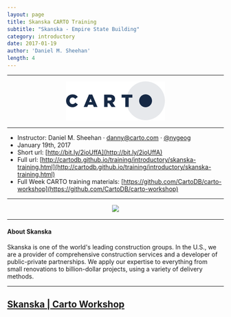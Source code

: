 ```yaml
---
layout: page
title: Skanska CARTO Training
subtitle: "Skanska - Empire State Building"
category: introductory
date: 2017-01-19
author: 'Daniel M. Sheehan'
length: 4
---
```


---

<a href="http://www.carto.com/" target='_blank'><center><img src="https://github.com/CartoDB/training/raw/gh-pages/img/170119-skanska-training/logo_CARTO_positive_90.png" ></center></a>

---

* Instructor: Daniel M. Sheehan · danny@carto.com · [@nygeog](http://twitter.com/nygeog)
* January 19th, 2017
* Short url: [http://bit.ly/2ioUffA](http://bit.ly/2ioUffA)
* Full url: [http://cartodb.github.io/training/introductory/skanska-training.html](http://cartodb.github.io/training/introductory/skanska-training.html)
* Full Week CARTO training materials: [https://github.com/CartoDB/carto-workshop](https://github.com/CartoDB/carto-workshop)

---

<a href="http://www.usa.skanska.com/" target='_blank'><center><img src="http://group.skanska.com/4ae3e3/globalassets/skanskalogo.png"></center></a>

---

#### About Skanska
Skanska is one of the world's leading construction groups. In the U.S., we are a provider of comprehensive construction services and a developer of public-private partnerships. We apply our expertise to everything from small renovations to billion-dollar projects, using a variety of delivery methods.

---

<!--![builder](../img/161105-geoinq-builder/builder.png)
<figcaption>Introduction to CARTO BUILDER</figcaption>
-->





## [Skanska | Carto Workshop](https://github.com/CartoDB/carto-workshop/tree/170119-912-skanska)






